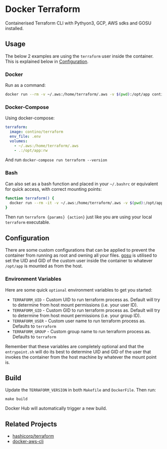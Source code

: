 # Docker Terraform
Containerised Terraform CLI with Pythyon3, GCP, AWS sdks and GOSU installed.

## Usage
The below 2 examples are using the `terraform` user inside the container.
This is explained below in [Configuration](##configuration).

### Docker
Run as a command:

```bash
docker run --rm -v ~/.aws:/home/terraform/.aws -v $(pwd):/opt/app contino/terraform --version
```

### Docker-Compose
Using docker-compose:

```yaml
terraform:
  image: contino/terraform
  env_file: .env
  volumes:
    - ~/.aws:/home/terraform/.aws
    - .:/opt/app:rw
```

And run `docker-compose run terraform --version`

### Bash
Can also set as a bash function and placed in your `~/.bashrc` or equivalent
for quick access, with correct mounting points:

```bash
function terraform() {
  docker run --rm -it -v ~/.aws:/home/terraform/.aws -v $(pwd):/opt/app contino/terraform "$@";
}
```

Then run `terraform {params} {action}` just like you are using your local
`terraform` executable.

## Configuration
There are some custom configurations that can be applied to prevent the
container from running as root and owning all your files.
[gosu](https://github.com/tianon/gosu) is utilised to set the UID and GID of
the custom user inside the container to whatever `/opt/app` is mounted as from
the host.

### Environment Variables
Here are some quick `optional` environment variables to get you started:

- `TERRAFORM_UID` - Custom UID to run terraform process as. Default will try to determine from host mount permissions (i.e. your user ID).
- `TERRAFORM_GID` - Custom GID to run terraform process as. Default will try to determine from host mount permissions (i.e. your group ID).
- `TERRAFORM_USER` - Custom user name to run terraform process as. Defaults to `terraform`
- `TERRAFORM_GROUP` - Custom group name to run terraform process as. Defaults to `terraform`

Remember that these variables are completely optional and that the `entrypoint.sh`
will do its best to determine UID and GID of the user that invokes the container
from the host machine by whatever the mount point is.

## Build
Update the `TERRAFORM_VERSION` in both `Makefile` and `DockerFile`. Then run:

```
make build
```

Docker Hub will automatically trigger a new build.

## Related Projects

- [hashicorp/terraform](https://hub.docker.com/r/hashicorp/terraform/)
- [docker-aws-cli](https://github.com/contino/docker-aws-cli)
